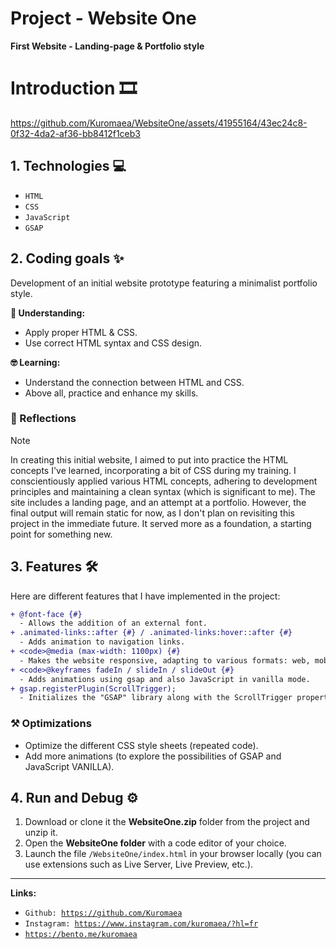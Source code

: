 # Project - Website One

**First Website - Landing-page & Portfolio style**

# Introduction 🎞

https://github.com/Kuromaea/WebsiteOne/assets/41955164/43ec24c8-0f32-4da2-af36-bb8412f1ceb3

## 1. Technologies 💻

- <code>HTML</code>
- <code>CSS</code>
- <code>JavaScript</code>
- <code>GSAP</code>

## 2. Coding goals ✨

Development of an initial website prototype featuring a minimalist portfolio style.

**🤔 Understanding:**

- Apply proper HTML & CSS.
- Use correct HTML syntax and CSS design.

**🤓 Learning:**

- Understand the connection between HTML and CSS.
- Above all, practice and enhance my skills.

### 🔁 Reflections

> [!NOTE]
> In creating this initial website, I aimed to put into practice the HTML concepts I've learned, incorporating a bit of CSS during my training. I conscientiously applied various HTML concepts, adhering to development principles and maintaining a clean syntax (which is significant to me). The site includes a landing page, and an attempt at a portfolio. However, the final output will remain static for now, as I don't plan on revisiting this project in the immediate future. It served more as a foundation, a starting point for something new.

## 3. Features 🛠

Here are different features that I have implemented in the project:

```diff
+ @font-face {#}
  - Allows the addition of an external font.
+ .animated-links::after {#} / .animated-links:hover::after {#}
  - Adds animation to navigation links.
+ <code>@media (max-width: 1100px) {#}
  - Makes the website responsive, adapting to various formats: web, mobile, tablet.
+ <code>@keyframes fadeIn / slideIn / slideOut {#}
  - Adds animations using gsap and also JavaScript in vanilla mode.
+ gsap.registerPlugin(ScrollTrigger);
  - Initializes the "GSAP" library along with the ScrollTrigger property.
```

### ⚒ Optimizations

- Optimize the different CSS style sheets (repeated code).
- Add more animations (to explore the possibilities of GSAP and JavaScript VANILLA).

## 4. Run and Debug ⚙

1. Download or clone it the **WebsiteOne.zip** folder from the project and unzip it.
2. Open the **WebsiteOne folder** with a code editor of your choice.
3. Launch the file <code>/WebsiteOne/index.html</code> in your browser locally (you can use extensions such as Live Server, Live Preview, etc.).

---

**Links:**

- <code>Github: https://github.com/Kuromaea</code>
- <code>Instagram: https://www.instagram.com/kuromaea/?hl=fr</code>
- <code>https://bento.me/kuromaea</code>

